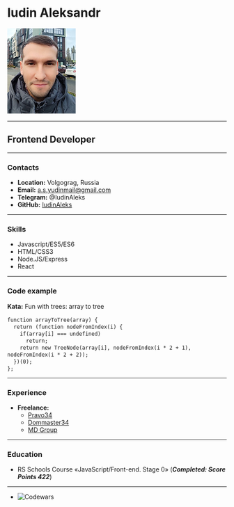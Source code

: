 # Iudin Aleksandr

![avatar](/img/avatar.jpg "Аватар")
***

## Frontend Developer

***

### Contacts

* **Location:** Volgograg, Russia
* **Email:** a.s.yudinmail@gmail.com
* **Telegram:** @IudinAleks
* **GitHub:** [IudinAleks](https://github.com/IudinAleks "GitHub")

***

### Skills

 * Javascript/ES5/ES6
 * HTML/CSS3
 * Node.JS/Express
 * React 

***

### Code example

**Kata:** Fun with trees: array to tree

```
function arrayToTree(array) {
  return (function nodeFromIndex(i) {
    if(array[i] === undefined)
      return;
    return new TreeNode(array[i], nodeFromIndex(i * 2 + 1), nodeFromIndex(i * 2 + 2));
  })(0);
};
```

***

### Experience

* **Freelance:**
    + [Pravo34](https://www.pravo34.ru/ "Pravo34")
    + [Dommaster34](https://dommaster34.ru/ "dommaster34")
    + [MD Group](https://zav.demetra.bz/ "MD Group")

***

### Education

* RS Schools Course «JavaScript/Front-end. Stage 0» (***Completed: Score Points 422***)

***

* ![Codewars](https://www.codewars.com/users/IudinAleks/badges/small "Codewars")
